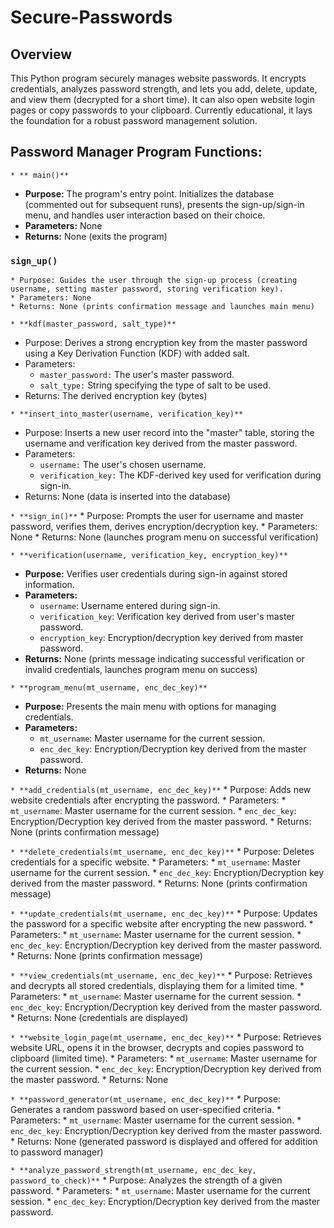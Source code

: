 # Secure-Passwords

## Overview
This Python program securely manages website passwords. It encrypts credentials, analyzes password strength, and lets you add, delete, update, and view them (decrypted for a short time). It can also open website login pages or copy passwords to your clipboard. Currently educational, it lays the foundation for a robust password management solution. 

## Password Manager Program Functions:

`* ** main()**`

* **Purpose:** The program's entry point. Initializes the database (commented out for subsequent runs), presents the sign-up/sign-in menu, and handles user interaction based on their choice.
* **Parameters:** None
* **Returns:** None (exits the program)

### `sign_up()`
    * Purpose: Guides the user through the sign-up process (creating username, setting master password, storing verification key).
    * Parameters: None
    * Returns: None (prints confirmation message and launches main menu)

`* **kdf(master_password, salt_type)**`
* Purpose: Derives a strong encryption key from the master password using a Key Derivation Function (KDF) with added salt.
* Parameters:
    * `master_password:` The user's master password.
    * `salt_type:` String specifying the type of salt to be used.
* Returns: The derived encryption key (bytes)

`* **insert_into_master(username, verification_key)**`
* Purpose: Inserts a new user record into the "master" table, storing the username and verification key derived from the master password.
* Parameters:
    * `username:` The user's chosen username.
    * `verification_key:` The KDF-derived key used for verification during sign-in.
* Returns: None (data is inserted into the database)

`* **sign_in()**`
    * Purpose: Prompts the user for username and master password, verifies them, derives encryption/decryption key.
    * Parameters: None
    * Returns: None (launches program menu on successful verification)


`* **verification(username, verification_key, encryption_key)**`
* **Purpose:** Verifies user credentials during sign-in against stored information.
* **Parameters:**
    * `username`: Username entered during sign-in.
    * `verification_key`: Verification key derived from user's master password.
    * `encryption_key`: Encryption/decryption key derived from master password.
* **Returns:** None (prints message indicating successful verification or invalid credentials, launches program menu on success)


`* **program_menu(mt_username, enc_dec_key)**`
* **Purpose:** Presents the main menu with options for managing credentials.
* **Parameters:**
    * `mt_username`: Master username for the current session.
    * `enc_dec_key`: Encryption/Decryption key derived from the master password.
* **Returns:** None

`* **add_credentials(mt_username, enc_dec_key)**`
    * Purpose: Adds new website credentials after encrypting the password.
    * Parameters:
        * `mt_username`: Master username for the current session.
        * `enc_dec_key`: Encryption/Decryption key derived from the master password.
    * Returns: None (prints confirmation message)

`* **delete_credentials(mt_username, enc_dec_key)**`
    * Purpose: Deletes credentials for a specific website.
    * Parameters:
        * `mt_username`: Master username for the current session.
        * `enc_dec_key`: Encryption/Decryption key derived from the master password.
    * Returns: None (prints confirmation message)

`* **update_credentials(mt_username, enc_dec_key)**`
    * Purpose: Updates the password for a specific website after encrypting the new password.
    * Parameters:
        * `mt_username`: Master username for the current session.
        * `enc_dec_key`: Encryption/Decryption key derived from the master password.
    * Returns: None (prints confirmation message)

`* **view_credentials(mt_username, enc_dec_key)**`
    * Purpose: Retrieves and decrypts all stored credentials, displaying them for a limited time.
    * Parameters:
        * `mt_username`: Master username for the current session.
        * `enc_dec_key`: Encryption/Decryption key derived from the master password.
    * Returns: None (credentials are displayed)

`* **website_login_page(mt_username, enc_dec_key)**`
    * Purpose: Retrieves website URL, opens it in the browser, decrypts and copies password to clipboard (limited time).
    * Parameters:
        * `mt_username`: Master username for the current session.
        * `enc_dec_key`: Encryption/Decryption key derived from the master password.
    * Returns: None

`* **password_generator(mt_username, enc_dec_key)**`
    * Purpose: Generates a random password based on user-specified criteria.
    * Parameters:
        * `mt_username`: Master username for the current session.
        * `enc_dec_key`: Encryption/Decryption key derived from the master password.
    * Returns: None (generated password is displayed and offered for addition to password manager)

`* **analyze_password_strength(mt_username, enc_dec_key, password_to_check)**`
    * Purpose: Analyzes the strength of a given password.
    * Parameters:
        * `mt_username`: Master username for the current session.
        * `enc_dec_key`: Encryption/Decryption key derived from the master password.
